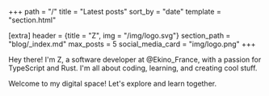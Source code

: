 +++
path = "/"
title = "Latest posts"
sort_by = "date"
template = "section.html"

[extra]
header = {title = "Z", img = "/img/logo.svg"}
section_path = "blog/_index.md"
max_posts = 5
social_media_card = "img/logo.png"
+++

Hey there! I'm Z, a software developer at @Ekino_France, with a passion for TypeScript and Rust. I'm all about coding, learning, and creating cool stuff.

Welcome to my digital space! Let's explore and learn together.
